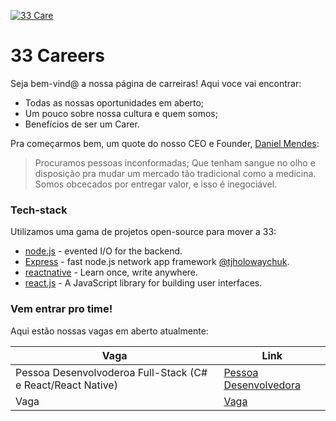 [![33 Care](https://i.imgur.com/mBKhzbq.png)](https://33care.com.br)

# 33 Careers

Seja bem-vind@ a nossa página de carreiras! Aqui voce vai encontrar:

  - Todas as nossas oportunidades em aberto;
  - Um pouco sobre nossa cultura e quem somos;
  - Benefícios de ser um Carer.

Pra começarmos bem, um quote do nosso CEO e Founder, [Daniel Mendes](https://www.linkedin.com/in/danielmmendes/): 

> Procuramos pessoas inconformadas;
> Que tenham sangue no olho e disposição pra mudar um mercado tão tradicional
> como a medicina.
> Somos obcecados por entregar valor, e isso é inegociável.

### Tech-stack

Utilizamos uma gama de projetos open-source para mover a 33:

* [node.js] - evented I/O for the backend.
* [Express] - fast node.js network app framework [@tjholowaychuk].
* [reactnative] - Learn once, write anywhere.
* [react.js] - A JavaScript library for building user interfaces.

### Vem entrar pro time!

Aqui estão nossas vagas em aberto atualmente:

| Vaga | Link |
| ------ | ------ |
| Pessoa Desenvolvoderoa Full-Stack (C# e React/React Native) | [Pessoa Desenvolvedora] |
| Vaga   | [Vaga] |


   [node.js]: <http://nodejs.org>
   [react.js]: <httt://reactjs.org>
   [reactnative]: <https://reactnative.dev/>
   [@tjholowaychuk]: <http://twitter.com/tjholowaychuk>
   [express]: <http://expressjs.com>
   [Pessoa Desenvolvedora]: <https://bit.ly/33fullstack>
   [Vaga]: <https://bit.ly/vaga2>

   [PlDb]: <https://github.com/joemccann/dillinger/tree/master/plugins/dropbox/README.md>
   [PlGh]: <https://github.com/joemccann/dillinger/tree/master/plugins/github/README.md>
   [PlGd]: <https://github.com/joemccann/dillinger/tree/master/plugins/googledrive/README.md>
   [PlOd]: <https://github.com/joemccann/dillinger/tree/master/plugins/onedrive/README.md>
   [PlMe]: <https://github.com/joemccann/dillinger/tree/master/plugins/medium/README.md>
   [PlGa]: <https://github.com/RahulHP/dillinger/blob/master/plugins/googleanalytics/README.md>
